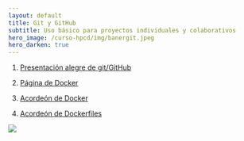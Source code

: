 ```yaml
---
layout: default
title: Git y GitHub
subtitle: Uso básico para proyectos individuales y colaborativos
hero_image: /curso-hpcd/img/banergit.jpeg 
hero_darken: true
---
```



1. [Presentación alegre de git/GitHub](https://pandelisz.github.io/git-intro-slides/#/)

2. [Página de Docker](https://www.docker.com)

3. [Acordeón de Docker](https://www.docker.com/sites/default/files/d8/2019-09/docker-cheat-sheet.pdf)

4. [Acordeón de Dockerfiles](https://iceburn.medium.com/dockerfile-cheat-sheet-9f52aa4a99b3)

![](imagenes/docker-logo.png)
